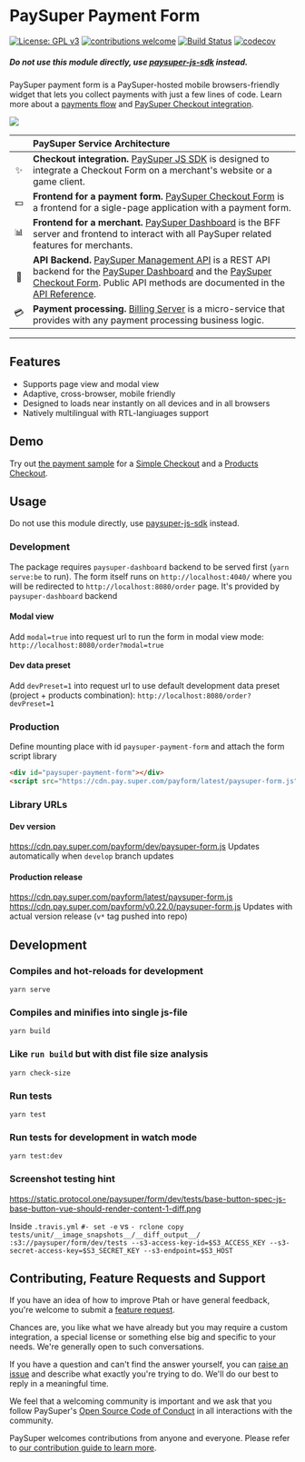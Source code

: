 # PaySuper Payment Form

[![License: GPL v3](https://img.shields.io/badge/License-GPLv3-brightgreen.svg)](https://www.gnu.org/licenses/gpl-3.0) [![contributions welcome](https://img.shields.io/badge/contributions-welcome-brightgreen.svg?style=flat)](https://github.com/paysuper/paysuper-js-sdk/issues)
[![Build Status](https://api.travis-ci.org/paysuper/paysuper-payment-form.svg?branch=master)](https://travis-ci.org/paysuper/paysuper-payment-form)
[![codecov](https://codecov.io/gh/paysuper/paysuper-payment-form/branch/master/graph/badge.svg)](https://codecov.io/gh/paysuper/paysuper-payment-form)

##### Do not use this module directly, use [paysuper-js-sdk](https://github.com/paysuper/paysuper-js-sdk) instead. 

PaySuper payment form is a PaySuper-hosted mobile browsers-friendly widget that lets you collect payments with just a few lines of code. Learn more about a [payments flow](https://docs.pay.super.com/docs/payments/quick-start) and [PaySuper Checkout integration](https://docs.pay.super.com/docs/payments/sdk-integration).

![](https://docs.pay.super.com/images/chreckout-form.gif)

|   | PaySuper Service Architecture
:---: | :---
✨ | **Checkout integration.** [PaySuper JS SDK](https://github.com/paysuper/paysuper-js-sdk) is designed to integrate a Checkout Form on a merchant's website or a game client.
💵 | **Frontend for a payment form.** [PaySuper Checkout Form](https://github.com/paysuper/paysuper-payment-form) is a frontend for a sigle-page application with a payment form.
📊 | **Frontend for a merchant.** [PaySuper Dashboard](https://github.com/paysuper/paysuper-dashboard) is the BFF server and frontend to interact with all PaySuper related features for merchants.
🔧 | **API Backend.** [PaySuper Management API](https://github.com/paysuper/paysuper-management-api) is a REST API backend for the [PaySuper Dashboard](https://github.com/paysuper/paysuper-management-server) and the [PaySuper Checkout Form](https://github.com/paysuper/paysuper-payment-form). Public API methods are documented in the [API Reference](https://docs.pay.super.com/api).
💳 | **Payment processing.** [Billing Server](https://github.com/paysuper/paysuper-billing-server) is a micro-service that provides with any payment processing business logic.

***

## Features
* Supports page view and modal view
* Adaptive, cross-browser, mobile friendly
* Designed to loads near instantly on all devices and in all browsers
* Natively multilingual with RTL-langiuages support

## Demo
Try out [the payment sample](https://dashboard.pay.super.com/form-demo) for a [Simple Checkout](https://docs.pay.super.com/docs/payments/#simple-checkout) and a [Products Checkout](https://docs.pay.super.com/docs/payments/#products-checkout).

## Usage
Do not use this module directly, use [paysuper-js-sdk](https://github.com/paysuper/paysuper-js-sdk) instead.

### Development
The package requires `paysuper-dashboard` backend to be served first (`yarn serve:be` to run).
The form itself runs on `http://localhost:4040/` where you will be redirected to 
`http://localhost:8080/order` page. It's provided by `paysuper-dashboard` backend

#### Modal view
Add `modal=true` into request url to run the form in modal view mode:
`http://localhost:8080/order?modal=true`

#### Dev data preset
Add `devPreset=1` into request url to use default development data preset 
(project + products combination): `http://localhost:8080/order?devPreset=1`

### Production
Define mounting place with id `paysuper-payment-form` and attach the form script library
```html
<div id="paysuper-payment-form"></div>
<script src="https://cdn.pay.super.com/payform/latest/paysuper-form.js"></script>
```

### Library URLs
#### Dev version
https://cdn.pay.super.com/payform/dev/paysuper-form.js
Updates automatically when `develop` branch updates

#### Production release
https://cdn.pay.super.com/payform/latest/paysuper-form.js
https://cdn.pay.super.com/payform/v0.22.0/paysuper-form.js
Updates with actual version release (`v*` tag pushed into repo)

## Development

### Compiles and hot-reloads for development
```
yarn serve
```

### Compiles and minifies into single js-file
```
yarn build
```

### Like `run build` but with dist file size analysis
```
yarn check-size
```

### Run tests
```
yarn test
```

### Run tests for development in watch mode 
```
yarn test:dev
```

### Screenshot testing hint
https://static.protocol.one/paysuper/form/dev/tests/base-button-spec-js-base-button-vue-should-render-content-1-diff.png

Inside `.travis.yml`
`#- set -e` 
vs
`- rclone copy tests/unit/__image_snapshots__/__diff_output__/ :s3://paysuper/form/dev/tests --s3-access-key-id=$S3_ACCESS_KEY --s3-secret-access-key=$S3_SECRET_KEY --s3-endpoint=$S3_HOST`



## Contributing, Feature Requests and Support
If you have an idea of how to improve Ptah or have general feedback, you're welcome to submit a [feature request](../../issues/new?assignees=&labels=&template=feature_request.md&title=).

Chances are, you like what we have already but you may require a custom integration, a special license or something else big and specific to your needs. We're generally open to such conversations.

If you have a question and can't find the answer yourself, you can [raise an issue](../../issues/new?assignees=&labels=&template=support-request.md&title=I+have+a+question+about+%3Cthis+and+that%3E+%5BSupport%5D) and describe what exactly you're trying to do. We'll do our best to reply in a meaningful time.

We feel that a welcoming community is important and we ask that you follow PaySuper's [Open Source Code of Conduct](https://github.com/paysuper/code-of-conduct/blob/master/README.md) in all interactions with the community.

PaySuper welcomes contributions from anyone and everyone. Please refer to [our contribution guide to learn more](CONTRIBUTING.md).
